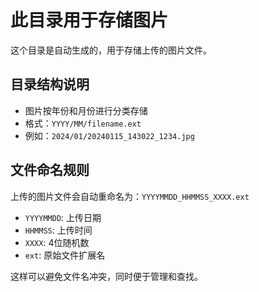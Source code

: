 # 此目录用于存储图片

这个目录是自动生成的，用于存储上传的图片文件。

## 目录结构说明

- 图片按年份和月份进行分类存储
- 格式：`YYYY/MM/filename.ext`
- 例如：`2024/01/20240115_143022_1234.jpg`

## 文件命名规则

上传的图片文件会自动重命名为：`YYYYMMDD_HHMMSS_XXXX.ext`

- `YYYYMMDD`: 上传日期
- `HHMMSS`: 上传时间
- `XXXX`: 4位随机数
- `ext`: 原始文件扩展名

这样可以避免文件名冲突，同时便于管理和查找。